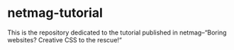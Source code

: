 # netmag-tutorial
This is the repository dedicated to the tutorial published in netmag–“Boring websites? Creative CSS to the rescue!“
